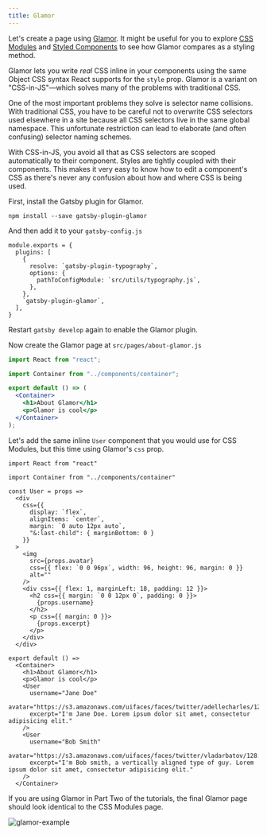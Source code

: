 ```yaml
---
title: Glamor
---
```


Let's create a page using
[Glamor](https://github.com/threepointone/glamor). It might be useful for you to explore [CSS Modules](/tutorial/part-two/) and [Styled Components](/styled-components/) to see how Glamor compares as a styling method.

Glamor lets you write _real_ CSS inline in your components using the same Object
CSS syntax React supports for the `style` prop. Glamor is a variant on "CSS-in-JS"—which solves many of the problems with traditional CSS.

One of the most important problems they solve is selector name collisions. With traditional CSS, you have to be careful not to overwrite CSS selectors used elsewhere in a site because all CSS selectors live in the same global namespace. This unfortunate restriction can lead to elaborate (and often confusing) selector naming schemes.

With CSS-in-JS, you avoid all that as CSS selectors are scoped automatically to their component. Styles are tightly coupled with their components. This makes it very easy to know how to edit a component's CSS as there's never any confusion about how and where CSS is being used.

First, install the Gatsby plugin for Glamor.

```shell
npm install --save gatsby-plugin-glamor
```

And then add it to your `gatsby-config.js`

```javascript{9}
module.exports = {
  plugins: [
    {
      resolve: `gatsby-plugin-typography`,
      options: {
        pathToConfigModule: `src/utils/typography.js`,
      },
    },
    `gatsby-plugin-glamor`,
  ],
}
```

Restart `gatsby develop` again to enable the Glamor plugin.

Now create the Glamor page at `src/pages/about-glamor.js`

```jsx
import React from "react";

import Container from "../components/container";

export default () => (
  <Container>
    <h1>About Glamor</h1>
    <p>Glamor is cool</p>
  </Container>
);
```

Let's add the same inline `User` component that you would use for CSS Modules, but this time using Glamor's `css`
prop.

```jsx{5-27,33-40}
import React from "react"

import Container from "../components/container"

const User = props =>
  <div
    css={{
      display: `flex`,
      alignItems: `center`,
      margin: `0 auto 12px auto`,
      "&:last-child": { marginBottom: 0 }
    }}
  >
    <img
      src={props.avatar}
      css={{ flex: `0 0 96px`, width: 96, height: 96, margin: 0 }}
      alt=""
    />
    <div css={{ flex: 1, marginLeft: 18, padding: 12 }}>
      <h2 css={{ margin: `0 0 12px 0`, padding: 0 }}>
        {props.username}
      </h2>
      <p css={{ margin: 0 }}>
        {props.excerpt}
      </p>
    </div>
  </div>

export default () =>
  <Container>
    <h1>About Glamor</h1>
    <p>Glamor is cool</p>
    <User
      username="Jane Doe"
      avatar="https://s3.amazonaws.com/uifaces/faces/twitter/adellecharles/128.jpg"
      excerpt="I'm Jane Doe. Lorem ipsum dolor sit amet, consectetur adipisicing elit."
    />
    <User
      username="Bob Smith"
      avatar="https://s3.amazonaws.com/uifaces/faces/twitter/vladarbatov/128.jpg"
      excerpt="I'm Bob smith, a vertically aligned type of guy. Lorem ipsum dolor sit amet, consectetur adipisicing elit."
    />
  </Container>
```

If you are using Glamor in Part Two of the tutorials, the final Glamor page should look identical to the CSS Modules page.

![glamor-example](glamor-example.png)
